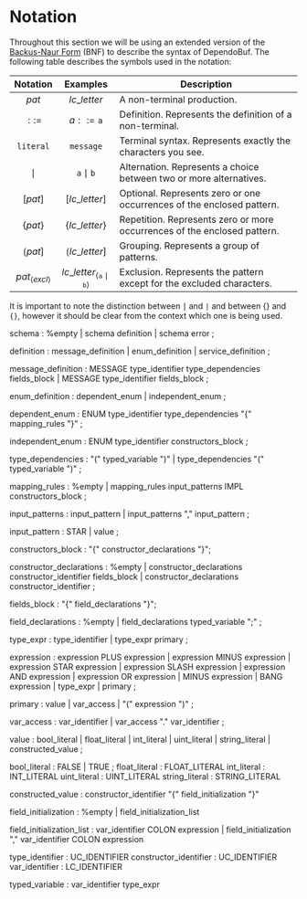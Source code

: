 # Notation

Throughout this section we will be using an extended version of the
[Backus-Naur Form](https://en.wikipedia.org/wiki/Backus%E2%80%93Naur_form)
(BNF) to describe the syntax of DependoBuf. The following table describes the
symbols used in the notation:

|           Notation           |                         Examples                         | Description                                                              |
|:----------------------------:|:--------------------------------------------------------:|--------------------------------------------------------------------------|
|            $pat$             |                       $lc\_letter$                       | A non-terminal production.                                               |
|            $::=$             |                    $a ::= \texttt{a}$                    | Definition. Represents the definition of a non-terminal.                 |
|      $\texttt{literal}$      |                    $\texttt{message}$                    | Terminal syntax. Represents exactly the characters you see.              |
|            $\mid$            |               $\texttt{a} \mid \texttt{b}$               | Alternation. Represents a choice between two or more alternatives.       |
|           $[pat]$            |                      $[lc\_letter]$                      | Optional. Represents zero or one occurrences of the enclosed pattern.    |
|     $\lbrace pat\rbrace$     |               $\lbrace lc\_letter\rbrace$                | Repetition. Represents zero or more occurrences of the enclosed pattern. |
|     $\lgroup pat\rgroup$     |               $\lgroup lc\_letter\rgroup$                | Grouping. Represents a group of patterns.                                |
| $pat_{\langle excl \rangle}$ | $lc\_letter_{\langle \texttt{a} \mid \texttt{b}\rangle}$ | Exclusion. Represents the pattern except for the excluded characters.    |

It is important to note the distinction between $\mid$ and $\texttt{|}$ and
between $\lbrace \rbrace$ and $\texttt{\{} \texttt{\}}$, however
it should be clear from the context which one is being used.

schema
  : %empty
  | schema definition
  | schema error
  ;

definition
  : message_definition
  | enum_definition
  | service_definition
  ;

message_definition
  : MESSAGE type_identifier type_dependencies fields_block
  | MESSAGE type_identifier fields_block
  ;

enum_definition
  : dependent_enum
  | independent_enum
  ;

dependent_enum
  : ENUM type_identifier type_dependencies "{" mapping_rules "}"
  ;

independent_enum
  : ENUM type_identifier constructors_block
  ;

type_dependencies
  : "(" typed_variable ")"
  | type_dependencies "(" typed_variable ")"
  ;

mapping_rules
  : %empty
  | mapping_rules input_patterns IMPL constructors_block
  ;

input_patterns
  : input_pattern
  | input_patterns "," input_pattern
  ;

input_pattern
  : STAR
  | value
  ;

constructors_block
  : "{" constructor_declarations "}";

constructor_declarations
  : %empty
  | constructor_declarations constructor_identifier fields_block
  | constructor_declarations constructor_identifier
  ;

fields_block : "{" field_declarations "}";

field_declarations
  : %empty
  | field_declarations typed_variable ";"
  ;

type_expr
  : type_identifier
  | type_expr primary
  ;

expression
  : expression PLUS expression
  | expression MINUS expression
  | expression STAR expression
  | expression SLASH expression
  | expression AND expression
  | expression OR expression
  | MINUS expression
  | BANG expression
  | type_expr
  | primary
  ;

primary
  : value
  | var_access
  | "(" expression ")"
  ;

var_access
  : var_identifier
  | var_access "." var_identifier
  ;

value
  : bool_literal
  | float_literal
  | int_literal
  | uint_literal
  | string_literal
  | constructed_value
  ;

bool_literal : FALSE | TRUE ;
float_literal : FLOAT_LITERAL
int_literal : INT_LITERAL
uint_literal : UINT_LITERAL
string_literal : STRING_LITERAL

constructed_value : constructor_identifier "{" field_initialization "}"

field_initialization
  : %empty
  | field_initialization_list

field_initialization_list
  : var_identifier COLON expression
  | field_initialization "," var_identifier COLON expression

type_identifier : UC_IDENTIFIER
constructor_identifier : UC_IDENTIFIER
var_identifier : LC_IDENTIFIER

typed_variable : var_identifier type_expr
